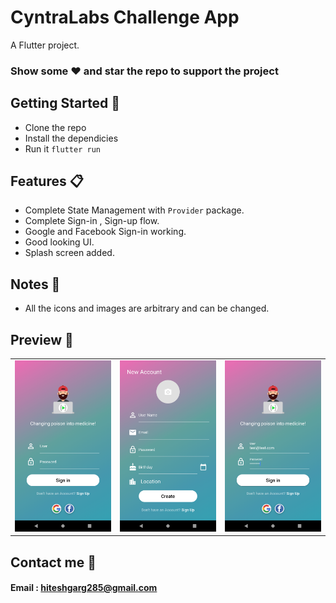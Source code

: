 # CyntraLabs Challenge App

A Flutter project.

### Show some :heart: and star the repo to support the project

## Getting Started 🚀

- Clone the repo
- Install the dependicies
- Run it `flutter run`

## Features 📋

- Complete State Management with `Provider` package.
- Complete Sign-in , Sign-up flow.
- Google and Facebook Sign-in working.
- Good looking UI.
- Splash screen added.

## Notes 📝

- All the icons and images are arbitrary and can be changed.

## Preview 📸

|                                           |                                           |                                           |
| ----------------------------------------- | ----------------------------------------- | ----------------------------------------- |
| <img src="screenshots/1.png" width="400"> | <img src="screenshots/2.png" width="400"> | <img src="screenshots/3.png" width="400"> |

## Contact me 📧

#### Email : hiteshgarg285@gmail.com
